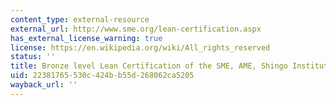 ```yaml
---
content_type: external-resource
external_url: http://www.sme.org/lean-certification.aspx
has_external_license_warning: true
license: https://en.wikipedia.org/wiki/All_rights_reserved
status: ''
title: Bronze level Lean Certification of the SME, AME, Shingo Institute and ASQ
uid: 22381765-530c-424b-b55d-268062ca5205
wayback_url: ''
---
```

